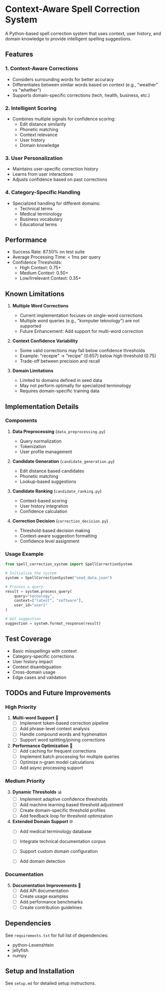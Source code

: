 # Context-Aware Spell Correction System

A Python-based spell correction system that uses context, user history, and domain knowledge to provide intelligent spelling suggestions.

## Features

### 1. Context-Aware Corrections
- Considers surrounding words for better accuracy
- Differentiates between similar words based on context (e.g., "weather" vs "whether")
- Supports domain-specific corrections (tech, health, business, etc.)

### 2. Intelligent Scoring
- Combines multiple signals for confidence scoring:
  - Edit distance similarity
  - Phonetic matching
  - Context relevance
  - User history
  - Domain knowledge

### 3. User Personalization
- Maintains user-specific correction history
- Learns from user interactions
- Adjusts confidence based on past corrections

### 4. Category-Specific Handling
- Specialized handling for different domains:
  - Technical terms
  - Medical terminology
  - Business vocabulary
  - Educational terms

## Performance

- Success Rate: 87.50% on test suite
- Average Processing Time: < 1ms per query
- Confidence Thresholds:
  - High Context: 0.75+
  - Medium Context: 0.50+
  - Low/Irrelevant Context: 0.35+

## Known Limitations

1. **Multiple Word Corrections**
   - Current implementation focuses on single-word corrections
   - Multiple word queries (e.g., "komputer teknology") are not supported
   - Future Enhancement: Add support for multi-word correction

2. **Context Confidence Variability**
   - Some valid corrections may fall below confidence thresholds
   - Example: "recepie" → "recipe" (0.657) below high threshold (0.75)
   - Trade-off between precision and recall

3. **Domain Limitations**
   - Limited to domains defined in seed data
   - May not perform optimally for specialized terminology
   - Requires domain-specific training data

## Implementation Details

### Components
1. **Data Preprocessing** (`data_preprocessing.py`)
   - Query normalization
   - Tokenization
   - User profile management

2. **Candidate Generation** (`candidate_generation.py`)
   - Edit distance based candidates
   - Phonetic matching
   - Lookup-based suggestions

3. **Candidate Ranking** (`candidate_ranking.py`)
   - Context-based scoring
   - User history integration
   - Confidence calculation

4. **Correction Decision** (`correction_decision.py`)
   - Threshold-based decision making
   - Context-aware suggestion formatting
   - Confidence level assignment

### Usage Example
```python
from spell_correction_system import SpellCorrectionSystem

# Initialize the system
system = SpellCorrectionSystem("seed_data.json")

# Process a query
result = system.process_query(
    query="tecnology",
    context=["latest", "software"],
    user_id="user1"
)

# Get suggestion
suggestion = system.format_response(result)
```

## Test Coverage

- Basic misspellings with context
- Category-specific corrections
- User history impact
- Context disambiguation
- Cross-domain usage
- Edge cases and validation

## TODOs and Future Improvements

### High Priority
1. **Multi-word Support** 🔄
   - [ ] Implement token-based correction pipeline
   - [ ] Add phrase-level context analysis
   - [ ] Handle compound words and hyphenation
   - [ ] Support word splitting/joining corrections

2. **Performance Optimization** 🚀
   - [ ] Add caching for frequent corrections
   - [ ] Implement batch processing for multiple queries
   - [ ] Optimize n-gram model calculations
   - [ ] Add async processing support

### Medium Priority
3. **Dynamic Thresholds** 📊
   - [ ] Implement adaptive confidence thresholds
   - [ ] Add machine learning based threshold adjustment
   - [ ] Create domain-specific threshold profiles
   - [ ] Add feedback loop for threshold optimization

4. **Extended Domain Support** 🌐
   - [ ] Add medical terminology database
   - [ ] Integrate technical documentation corpus
   - [ ] Support custom domain configuration
   - [ ] Add domain detection



### Documentation
5. **Documentation Improvements** 📝
   - [ ] Add API documentation
   - [ ] Create usage examples
   - [ ] Add performance benchmarks
   - [ ] Create contribution guidelines

## Dependencies

See `requirements.txt` for full list of dependencies:
- python-Levenshtein
- jellyfish
- numpy

## Setup and Installation

See `setup.md` for detailed setup instructions.